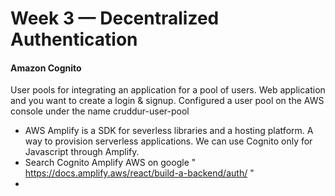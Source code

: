 # Week 3 — Decentralized Authentication

#### Amazon Cognito
User pools for integrating an application for a pool of users. Web application and you want to create a login  & signup. 
Configured a user pool on the AWS console under the name cruddur-user-pool

- AWS Amplify is a SDK for severless libraries and a hosting platform. A way to provision serverless applications. We can use Cognito only for Javascript through Amplify.
- Search Cognito Amplify AWS on google " https://docs.amplify.aws/react/build-a-backend/auth/ "
- 
